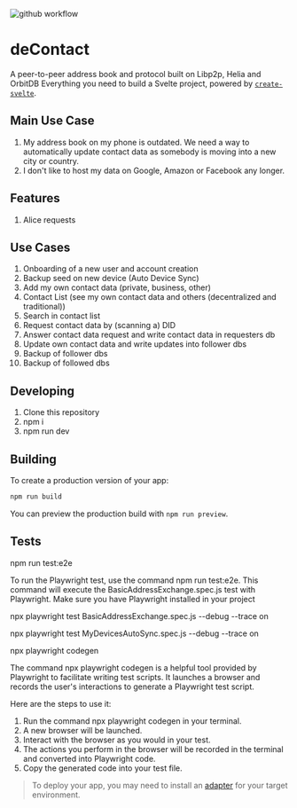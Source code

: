 ![github workflow](https://github.com/davidreband/deContact/actions/workflows/playwright.yml/badge.svg)

# deContact
A peer-to-peer address book and protocol built on Libp2p, Helia and OrbitDB
Everything you need to build a Svelte project, powered by [`create-svelte`](https://github.com/sveltejs/kit/tree/main/packages/create-svelte).

## Main Use Case
1. My address book on my phone is outdated. We need a way to automatically update contact data as somebody is moving into a new city or country.
2. I don't like to host my data on Google, Amazon or Facebook any longer. 

## Features
1. Alice requests 

## Use Cases
1. Onboarding of a new user and account creation
2. Backup seed on new device (Auto Device Sync)
3. Add my own contact data (private, business, other)
4. Contact List (see my own contact data and others (decentralized and traditional))
5. Search in contact list
6. Request contact data by (scanning a) DID
7. Answer contact data request and write contact data in requesters db
8. Update own contact data and write updates into follower dbs
9. Backup of follower dbs
10. Backup of followed dbs

## Developing
1. Clone this repository
2. npm i 
3. npm run dev

## Building

To create a production version of your app:

```bash
npm run build
```

You can preview the production build with `npm run preview`.


## Tests

npm run test:e2e

To run the Playwright test, use the command npm run test:e2e. This command will execute the BasicAddressExchange.spec.js test with Playwright. Make sure you have Playwright installed in your project 

npx playwright test BasicAddressExchange.spec.js --debug --trace on 

npx playwright test MyDevicesAutoSync.spec.js --debug  --trace on 

npx playwright codegen

The command npx playwright codegen is a helpful tool provided by Playwright to facilitate writing test scripts. It launches a browser and records the user's interactions to generate a Playwright test script.

Here are the steps to use it:

1. Run the command npx playwright codegen in your terminal.
2. A new browser will be launched.
3. Interact with the browser as you would in your test.
4. The actions you perform in the browser will be recorded in the terminal and converted into Playwright code.
5. Copy the generated code into your test file.

> To deploy your app, you may need to install an [adapter](https://kit.svelte.dev/docs/adapters) for your target environment.

